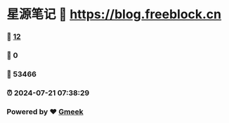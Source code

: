 # 星源笔记 :link: https://blog.freeblock.cn 
### :page_facing_up: [12](https://blog.freeblock.cn/tag.html) 
### :speech_balloon: 0 
### :hibiscus: 53466 
### :alarm_clock: 2024-07-21 07:38:29 
### Powered by :heart: [Gmeek](https://github.com/Meekdai/Gmeek)
